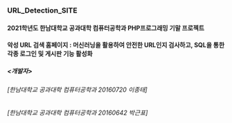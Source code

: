 ### URL_Detection_SITE
#### 2021학년도 한남대학교 공과대학 컴퓨터공학과 PHP프로그래밍 기말 프로젝트
#### 악성 URL 검색 홈페이지 : 머신러닝을 활용하여 안전한 URL인지 검사하고, SQL을 통한 각종 로그인 및 게시판 기능 활성화

##### <개발자>
###### [한남대학교 공과대학 컴퓨터공학과 20160720 이종태] 
###### [한남대학교 공과대학 컴퓨터공학과 20160642 박근표]

